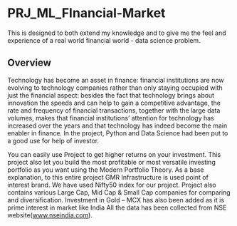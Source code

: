 # PRJ_ML_FInancial-Market
This is designed to both extend my knowledge and to give me the feel and experience of a real world financial world - data science problem. 
## Overview
Technology has become an asset in finance: financial institutions are now evolving to technology companies rather than only staying occupied with just the financial aspect: besides the fact that technology brings about innovation the speeds and can help to gain a competitive advantage, the rate and frequency of financial transactions, together with the large data volumes, makes that financial institutions’ attention for technology has increased over the years and that technology has indeed become the main enabler in finance. In the project, Python and Data Science had been put to a good use for help of investor. 

You can easily use Project to get higher returns on your investment. This project also let you build the most profitable or most versatile investing portfolio as you want using the Modern Portfolio Theory. As a base explanation, to this entire project GMR Infrastructure is used point of interest brand. We have used Nifty50 index for our project. Project also contains various Large Cap, Mid Cap &amp; Small Cap companies for comparing and diversification. Investment in Gold – MCX has also been added as it is prime interest in market like India All the data has been collected from NSE website(www.nseindia.com).
